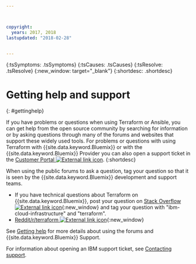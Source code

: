 ```yaml
---



copyright:
  years: 2017, 2018
lastupdated: "2018-02-28"


---
```


<!-- Common attributes used in the template are defined as follows: -->
{:tsSymptoms: .tsSymptoms} 
{:tsCauses: .tsCauses} 
{:tsResolve: .tsResolve} 
{:new_window: target="_blank"}
{:shortdesc: .shortdesc}

<!-- # {{site.data.keyword.blockstorageshort}} troubleshooting
{: #ts} -->
<!-- Provide an appropriate ID above -->

<!-- IN PROGRESS - AUDIENCE BLUE, STAGING ONLY -->


<!-- This is the template for troubleshooting topics.  -->

<!-- The short description section should include the service long name and "Bluemix" for search optimization. Example short description: -->

<!-- Add a heading and content for how to get help and support. Use this template for beta and GA services:  -->
# Getting help and support 
{: #gettinghelp}

If you have problems or questions when using Terraform or Ansible, you can get help from the open source community by searching for information or by asking questions through many of the forums and websites that support these widely used tools. For problems or questions with using Terraform with {{site.data.keyword.Bluemix}} or with the {{site.data.keyword.Bluemix}} Provider you can also open a support ticket in the [Customer Portal ![External link icon](../../icons/launch-glyph.svg "External link icon")](https://control.softlayer.com/).
{:shortdesc}

When using the public forums to ask a question, tag your question so that it is seen by the {{site.data.keyword.Bluemix}} development and support teams.
<!--Insert the appropriate Stack Overflow tag for your service for <block-storage> in URL and text below:  -->
* If you have technical questions about Terraform on {{site.data.keyword.Bluemix}}, post your question on [Stack Overflow ![External link icon](../icons/launch-glyph.svg "External link icon")](http://stackoverflow.com/search?q=ibm-cloud-infrastructure+terraform){:new_window} and tag your question with "ibm-cloud-infrastructure" and "terraform".
* [Reddit/r/terraform ![External link icon](../icons/launch-glyph.svg "External link icon")](https://www.reddit.com/r/Terraform/){:new_window}

See [Getting help](https://new-console.eu-gb.bluemix.net/docs/support/index.html#getting-help) for more details about using the forums and {{site.data.keyword.Bluemix}} Support.

For information about opening an IBM support ticket, see [Contacting support](/docs/get-support/howtogetsupport.html).

